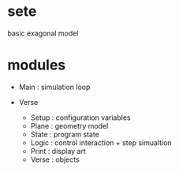 # sete

basic exagonal model

# modules

- Main : simulation loop

- Verse
  - Setup : configuration variables
  - Plane : geometry model
  - State : program state
  - Logic : control interaction + step simualtion
  - Print : display art
  - Verse : objects

